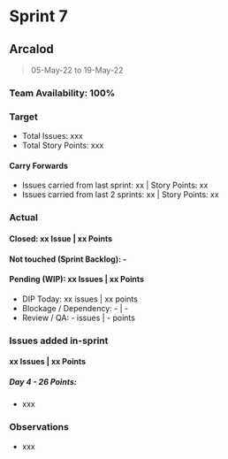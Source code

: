 # Sprint 7

## Arcalod

> 05-May-22 to 19-May-22

### Team Availability: 100%

### Target
- Total Issues: xxx
- Total Story Points: xxx

#### Carry Forwards
- Issues carried from last sprint: xx | Story Points: xx
- Issues carried from last 2 sprints: xx | Story Points: xx

### Actual

#### Closed: xx Issue | xx Points

#### Not touched (Sprint Backlog): -

#### Pending (WIP): xx Issues | xx Points
- DIP Today: xx issues | xx points
- Blockage / Dependency: - | -
- Review / QA: - issues | - points

### Issues added in-sprint

#### xx Issues | xx Points

##### Day 4 - 26 Points: 
- xxx


### Observations
- xxx

